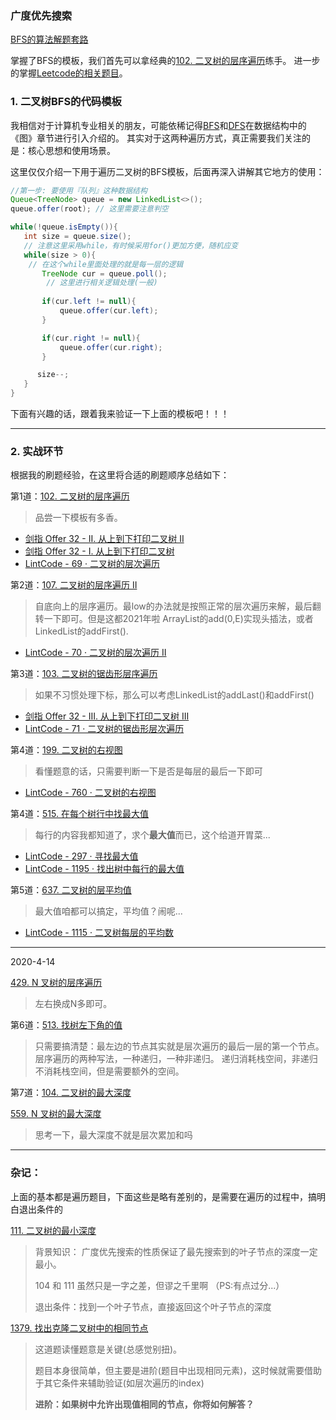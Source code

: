 ### 广度优先搜索

[BFS的算法解题套路](https://labuladong.github.io/algo/%E7%AE%97%E6%B3%95%E6%80%9D%E7%BB%B4%E7%B3%BB%E5%88%97/BFS%E6%A1%86%E6%9E%B6.html)

掌握了BFS的模板，我们首先可以拿经典的[102. 二叉树的层序遍历](https://leetcode-cn.com/problems/binary-tree-level-order-traversal/)练手。
进一步的掌握[Leetcode的相关题目](https://leetcode-cn.com/tag/breadth-first-search/problemset/)。


### 1. 二叉树BFS的代码模板

我相信对于计算机专业相关的朋友，可能依稀记得[BFS]()和[DFS]()在数据结构中的《图》章节进行引入介绍的。
其实对于这两种遍历方式，真正需要我们关注的是：核心思想和使用场景。

这里仅仅介绍一下用于遍历二叉树的BFS模板，后面再深入讲解其它地方的使用：
```java
//第一步: 要使用『队列』这种数据结构
Queue<TreeNode> queue = new LinkedList<>();
queue.offer(root); // 这里需要注意判空

while(!queue.isEmpty()){
   int size = queue.size();
   // 注意这里采用while，有时候采用for()更加方便，随机应变
   while(size > 0){
    // 在这个while里面处理的就是每一层的逻辑
       TreeNode cur = queue.poll();
        // 这里进行相关逻辑处理(一般)
                
       if(cur.left != null){
           queue.offer(cur.left);
       }

       if(cur.right != null){
           queue.offer(cur.right);
       }

      size--;
   }
}


```

下面有兴趣的话，跟着我来验证一下上面的模板吧！！！

---

### 2. 实战环节
根据我的刷题经验，在这里将合适的刷题顺序总结如下：

第1道：[102. 二叉树的层序遍历](https://leetcode-cn.com/problems/binary-tree-level-order-traversal/)
> 品尝一下模板有多香。

* [剑指 Offer 32 - II. 从上到下打印二叉树 II](https://leetcode-cn.com/problems/cong-shang-dao-xia-da-yin-er-cha-shu-ii-lcof/)
* [剑指 Offer 32 - I. 从上到下打印二叉树](https://leetcode-cn.com/problems/cong-shang-dao-xia-da-yin-er-cha-shu-lcof/)
* [LintCode - 69 · 二叉树的层次遍历](https://www.lintcode.com/problem/69/)

第2道：[107. 二叉树的层序遍历 II](https://leetcode-cn.com/problems/binary-tree-level-order-traversal-ii/)
> 自底向上的层序遍历。最low的办法就是按照正常的层次遍历来解，最后翻转一下即可。但是这都2021年啦
> ArrayList的add(0,E)实现头插法，或者LinkedList的addFirst().

* [LintCode - 70 · 二叉树的层次遍历 II](https://www.lintcode.com/problem/70/)


第3道：[103. 二叉树的锯齿形层序遍历](https://leetcode-cn.com/problems/binary-tree-zigzag-level-order-traversal/)
> 如果不习惯处理下标，那么可以考虑LinkedList的addLast()和addFirst()
* [剑指 Offer 32 - III. 从上到下打印二叉树 III](https://leetcode-cn.com/problems/cong-shang-dao-xia-da-yin-er-cha-shu-iii-lcof/)
* [LintCode - 71 · 二叉树的锯齿形层次遍历](https://www.lintcode.com/problem/71/)

第4道：[199. 二叉树的右视图](https://leetcode-cn.com/problems/binary-tree-right-side-view/)
> 看懂题意的话，只需要判断一下是否是每层的最后一下即可
* [LintCode - 760 · 二叉树的右视图](https://www.lintcode.com/problem/760/)

第4道：[515. 在每个树行中找最大值](https://leetcode-cn.com/problems/find-largest-value-in-each-tree-row/)
> 每行的内容我都知道了，求个**最大值**而已，这个给道开胃菜...

* [LintCode - 297 · 寻找最大值](https://www.lintcode.com/problem/297/) 
* [LintCode - 1195 · 找出树中每行的最大值](https://www.lintcode.com/problem/1195/)

第5道：[637. 二叉树的层平均值](https://leetcode-cn.com/problems/average-of-levels-in-binary-tree/)
> 最大值咱都可以搞定，平均值？闹呢...
* [LintCode - 1115 · 二叉树每层的平均数](https://www.lintcode.com/problem/1115/)

---
2020-4-14

[429. N 叉树的层序遍历](https://leetcode-cn.com/problems/n-ary-tree-level-order-traversal/)
> 左右换成N多即可。

第6道：[513. 找树左下角的值](https://leetcode-cn.com/problems/find-bottom-left-tree-value/)
> 只需要搞清楚：最左边的节点其实就是层次遍历的最后一层的第一个节点。
> 层序遍历的两种写法，一种递归，一种非递归。 递归消耗栈空间，非递归不消耗栈空间，但是需要额外的空间。

第7道：[104. 二叉树的最大深度](https://leetcode-cn.com/problems/maximum-depth-of-binary-tree/)

[559. N 叉树的最大深度](https://leetcode-cn.com/problems/maximum-depth-of-n-ary-tree/)

> 思考一下，最大深度不就是层次累加和吗


---
### 杂记：
上面的基本都是遍历题目，下面这些是略有差别的，是需要在遍历的过程中，搞明白退出条件的

[111. 二叉树的最小深度](https://leetcode-cn.com/problems/minimum-depth-of-binary-tree/)
>背景知识： 广度优先搜索的性质保证了最先搜索到的叶子节点的深度一定最小。
>
> 104 和 111 虽然只是一字之差，但谬之千里啊 （PS:有点过分...）
>
> 退出条件：找到一个叶子节点，直接返回这个叶子节点的深度
>
[1379. 找出克隆二叉树中的相同节点](https://leetcode-cn.com/problems/find-a-corresponding-node-of-a-binary-tree-in-a-clone-of-that-tree/)
> 这道题读懂题意是关键(总感觉别扭)。
>
> 题目本身很简单，但主要是进阶(题目中出现相同元素)，这时候就需要借助于其它条件来辅助验证(如层次遍历的index)
>
> **进阶：如果树中允许出现值相同的节点，你将如何解答？**

